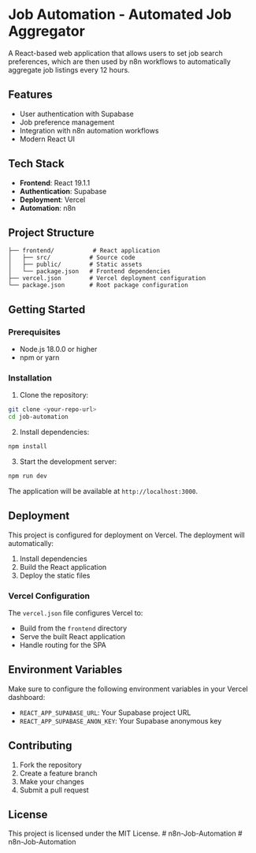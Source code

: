 # Job Automation - Automated Job Aggregator

A React-based web application that allows users to set job search preferences, which are then used by n8n workflows to automatically aggregate job listings every 12 hours.

## Features

- User authentication with Supabase
- Job preference management
- Integration with n8n automation workflows
- Modern React UI

## Tech Stack

- **Frontend**: React 19.1.1
- **Authentication**: Supabase
- **Deployment**: Vercel
- **Automation**: n8n

## Project Structure

```
├── frontend/           # React application
│   ├── src/           # Source code
│   ├── public/        # Static assets
│   └── package.json   # Frontend dependencies
├── vercel.json        # Vercel deployment configuration
└── package.json       # Root package configuration
```

## Getting Started

### Prerequisites

- Node.js 18.0.0 or higher
- npm or yarn

### Installation

1. Clone the repository:
```bash
git clone <your-repo-url>
cd job-automation
```

2. Install dependencies:
```bash
npm install
```

3. Start the development server:
```bash
npm run dev
```

The application will be available at `http://localhost:3000`.

## Deployment

This project is configured for deployment on Vercel. The deployment will automatically:

1. Install dependencies
2. Build the React application
3. Deploy the static files

### Vercel Configuration

The `vercel.json` file configures Vercel to:
- Build from the `frontend` directory
- Serve the built React application
- Handle routing for the SPA

## Environment Variables

Make sure to configure the following environment variables in your Vercel dashboard:

- `REACT_APP_SUPABASE_URL`: Your Supabase project URL
- `REACT_APP_SUPABASE_ANON_KEY`: Your Supabase anonymous key

## Contributing

1. Fork the repository
2. Create a feature branch
3. Make your changes
4. Submit a pull request

## License

This project is licensed under the MIT License.
#   n 8 n - J o b - A u t o m a t i o n  
 # n8n-Job-Automation
